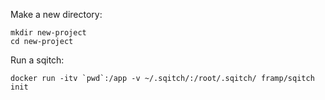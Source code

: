 Make a new directory:

```
mkdir new-project
cd new-project
```

Run a sqitch:

```
docker run -itv `pwd`:/app -v ~/.sqitch/:/root/.sqitch/ framp/sqitch init
```
